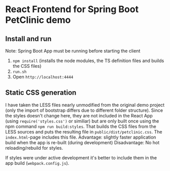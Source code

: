 # React Frontend for Spring Boot PetClinic demo

## Install and run

Note: Spring Boot App must be running before starting the client

1. `npm install` (installs the node modules, the TS definition files and builds the CSS files)
2. `run.sh` 
3. Open `http://localhost:4444`


## Static CSS generation

I have taken the LESS files nearly unmodified from the original demo project (only the import of bootstrap differs due to different folder structure). 
Since the styles doesn't change here, they are not included in the React App (using `require('styles.css')` or similiar) but are only built once using
the npm command `npm run build:styles`. That builds the CSS files from the LESS sources and puts the resulting file in `public/dist/petclinic.css`. The
`index.html`-page includes this file. 
Advantage: slightly faster application build when the app is re-built (during development)
Disadvantage: No hot reloading/rebuild for styles.

If styles were under active development it's better to include them in the app build (`webpack.config.js`).

